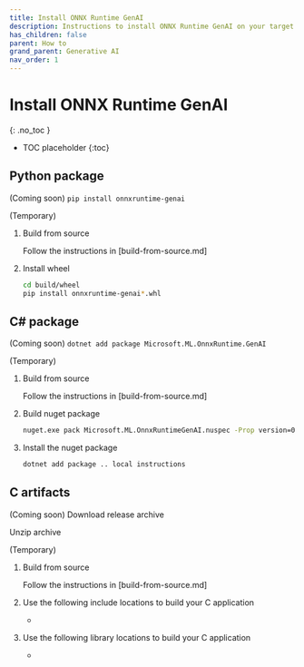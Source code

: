 ```yaml
---
title: Install ONNX Runtime GenAI
description: Instructions to install ONNX Runtime GenAI on your target platform in your environment
has_children: false
parent: How to
grand_parent: Generative AI
nav_order: 1
---
```


# Install ONNX Runtime GenAI
{: .no_toc }

* TOC placeholder
{:toc}

## Python package

(Coming soon) `pip install onnxruntime-genai`

(Temporary)
1. Build from source

   Follow the instructions in [build-from-source.md]

2. Install wheel

   ```bash
   cd build/wheel
   pip install onnxruntime-genai*.whl
   ```

## C# package

(Coming soon) `dotnet add package Microsoft.ML.OnnxRuntime.GenAI`

(Temporary)
1. Build from source

   Follow the instructions in [build-from-source.md]

2. Build nuget package

   ```cmd
   nuget.exe pack Microsoft.ML.OnnxRuntimeGenAI.nuspec -Prop version=0.1.0 -Prop id="Microsoft.ML.OnnxRuntimeGenAI.Gpu"
   ```

3. Install the nuget package

   ```cmd
   dotnet add package .. local instructions
   ```


## C artifacts

(Coming soon) Download release archive

Unzip archive

(Temporary)
1. Build from source

   Follow the instructions in [build-from-source.md]

   
2. Use the following include locations to build your C application

   * 

3. Use the following library locations to build your C application

   * 

   

